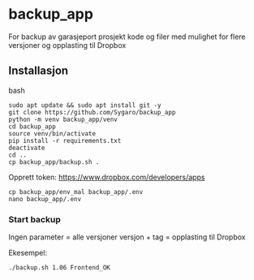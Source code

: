# backup_app
For backup av garasjeport prosjekt kode og filer med mulighet for flere versjoner og opplasting til Dropbox

## Installasjon
bash
```
sudo apt update && sudo apt install git -y
git clone https://github.com/Sygaro/backup_app
python -m venv backup_app/venv
cd backup_app
source venv/bin/activate
pip install -r requirements.txt
deactivate
cd ..
cp backup_app/backup.sh .
```
Opprett token:
https://www.dropbox.com/developers/apps
```
cp backup_app/env_mal backup_app/.env
nano backup_app/.env
```
### Start backup

Ingen parameter = alle versjoner
versjon + tag = opplasting til Dropbox

Ekesempel:

```
./backup.sh 1.06 Frontend_OK
```
